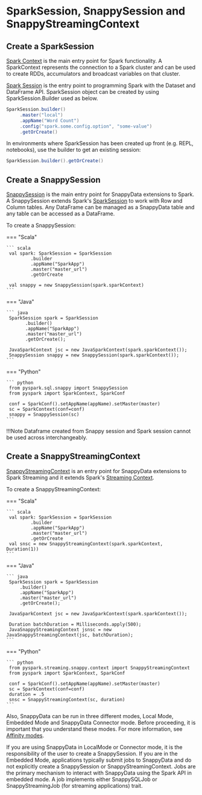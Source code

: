 <a id="snappysession"></a>
# SparkSession, SnappySession and SnappyStreamingContext

## Create a SparkSession
[Spark Context](https://spark.apache.org/docs/2.1.3/api/java/org/apache/spark/SparkContext.html) is the main entry point for Spark functionality. A SparkContext represents the connection to a Spark cluster and can be used to create RDDs, accumulators and broadcast variables on that cluster.

[Spark Session](https://spark.apache.org/docs/2.1.3/api/java/org/apache/spark/sql/SparkSession.html) is the entry point to programming Spark with the Dataset and DataFrame API.
SparkSession object can be created by using SparkSession.Builder used as below.

``` scala
SparkSession.builder()
     .master("local")
     .appName("Word Count")
     .config("spark.some.config.option", "some-value")
     .getOrCreate()
```

In environments where SparkSession has been created up front (e.g. REPL, notebooks), use the builder to get an existing session:

``` scala
SparkSession.builder().getOrCreate()
```

## Create a SnappySession
[SnappySession](../apidocs/index.html#org.apache.spark.sql.SnappySession) is the main entry point for SnappyData extensions to Spark. A SnappySession extends Spark's [SparkSession](http://spark.apache.org/docs/2.1.3/api/scala/index.html#org.apache.spark.sql.SparkSession) to work with Row and Column tables. Any DataFrame can be managed as a SnappyData table and any table can be accessed as a DataFrame.

To create a SnappySession:

=== "Scala"

    ``` scala
     val spark: SparkSession = SparkSession
             .builder
             .appName("SparkApp")
             .master("master_url")
             .getOrCreate

     val snappy = new SnappySession(spark.sparkContext)
    ```

=== "Java"

    ``` java
     SparkSession spark = SparkSession
           .builder()
           .appName("SparkApp")
           .master("master_url")
           .getOrCreate();

     JavaSparkContext jsc = new JavaSparkContext(spark.sparkContext());
     SnappySession snappy = new SnappySession(spark.sparkContext());
    ```

=== "Python"

    ``` python
     from pyspark.sql.snappy import SnappySession
     from pyspark import SparkContext, SparkConf

     conf = SparkConf().setAppName(appName).setMaster(master)
     sc = SparkContext(conf=conf)
     snappy = SnappySession(sc)
    ```

!!!Note
    Dataframe created from Snappy session and Spark session cannot be used across interchangeably.

## Create a SnappyStreamingContext
[SnappyStreamingContext](../apidocs/index.html#org.apache.spark.streaming.SnappyStreamingContext) is an entry point for SnappyData extensions to Spark Streaming and it extends Spark's
[Streaming Context](http://spark.apache.org/docs/2.1.3/api/scala/index.html#org.apache.spark.streaming.StreamingContext).

To create a SnappyStreamingContext:

=== "Scala"

    ``` scala
     val spark: SparkSession = SparkSession
             .builder
             .appName("SparkApp")
             .master("master_url")
             .getOrCreate
     val snsc = new SnappyStreamingContext(spark.sparkContext, Duration(1))
    ```

=== "Java"

    ``` java
     SparkSession spark = SparkSession
         .builder()
         .appName("SparkApp")
         .master("master_url")
         .getOrCreate();

     JavaSparkContext jsc = new JavaSparkContext(spark.sparkContext());

     Duration batchDuration = Milliseconds.apply(500);
     JavaSnappyStreamingContext jsnsc = new JavaSnappyStreamingContext(jsc, batchDuration);
    ```

=== "Python"

    ``` python
     from pyspark.streaming.snappy.context import SnappyStreamingContext
     from pyspark import SparkContext, SparkConf

     conf = SparkConf().setAppName(appName).setMaster(master)
     sc = SparkContext(conf=conf)
     duration = .5
     snsc = SnappyStreamingContext(sc, duration)
    ```

Also, SnappyData can be run in three different modes, Local Mode, Embedded Mode and SnappyData Connector mode. Before proceeding, it is important that you understand these modes. For more information, see [Affinity modes](../affinity_modes/index.md).

If you are using SnappyData in LocalMode or Connector mode, it is the responsibility of the user to create a SnappySession.
If you are in the Embedded Mode, applications typically submit jobs to SnappyData and do not explicitly create a SnappySession or SnappyStreamingContext.
Jobs are the primary mechanism to interact with SnappyData using the Spark API in embedded mode.
A job implements either SnappySQLJob or SnappyStreamingJob (for streaming applications) trait.

